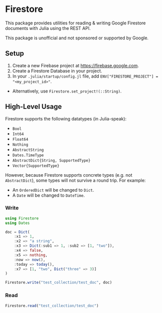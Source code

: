 # Firestore

This package provides utilities for reading & writing Google Firestore documents with Julia using the REST API.

This package is unofficial and not sponsored or supported by Google.

## Setup

1. Create a new Firebase project at https://firebase.google.com.
2. Create a Firestore Database in your project.
3. In your `.julia/startup/config.jl` file, add `ENV["FIRESTORE_PROJECT"] = "<my_project_id>"`.
  - Alternatively, use `Firestore.set_project!(::String)`.

## High-Level Usage 

Firestore supports the following datatypes (in Julia-speak):

- `Bool`
- `Int64`
- `Float64`
- `Nothing`
- `AbstractString`
- `Dates.TimeType`
- `AbstractDict{String, SupportedType}`
- `Vector{SupportedType}`

However, because Firestore supports concrete types (e.g. not `AbstractDict`), some types will not survive a round trip.  For example:

- An `OrderedDict` will be changed to `Dict`.
- A `Date` will be changed to `DateTime`.

### Write

```julia
using Firestore
using Dates

doc = Dict(
    :x1 => 1,
    :x2 => "a string",
    :x3 => Dict(:sub1 => 1, :sub2 => [1, "two"]),
    :x4 => false,
    :x5 => nothing,
    :now => now(),
    :today => today(),
    :x7 => [1, "two", Dict("three" => 3)]
)

Firestore.write("test_collection/test_doc", doc)
```

### Read 

```julia
Firestore.read("test_collection/test_doc")
```